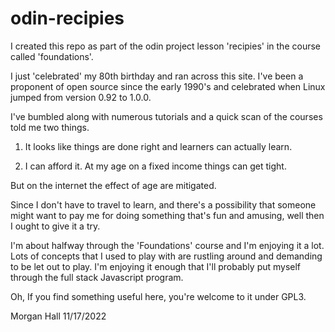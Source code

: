 # odin-recipies

I created this repo as part of the odin project lesson 'recipies'
in the course called 'foundations'.

I just 'celebrated' my 80th birthday and ran across this site.  I've
been a proponent of open source since the early 1990's and celebrated
when Linux jumped from version 0.92 to 1.0.0.  

I've bumbled along with numerous tutorials and a quick scan of the courses
told me two things.

1. It looks like things are done right and learners can actually learn.

2. I can afford it.  At my age on a fixed income things can get tight.

But on the internet the effect of age are mitigated.  

Since I don't have to travel to learn, and there's a possibility that
someone might want to pay me for doing something that's fun and amusing,
well then I ought to give it a try.

I'm about halfway through the 'Foundations' course and I'm enjoying it
a lot.  Lots of concepts that I used to play with are rustling around and
demanding to be let out to play.  I'm enjoying it enough that I'll probably
put myself through the full stack Javascript program.

Oh, If you find something useful here, you're welcome to it under GPL3.

Morgan Hall
11/17/2022

